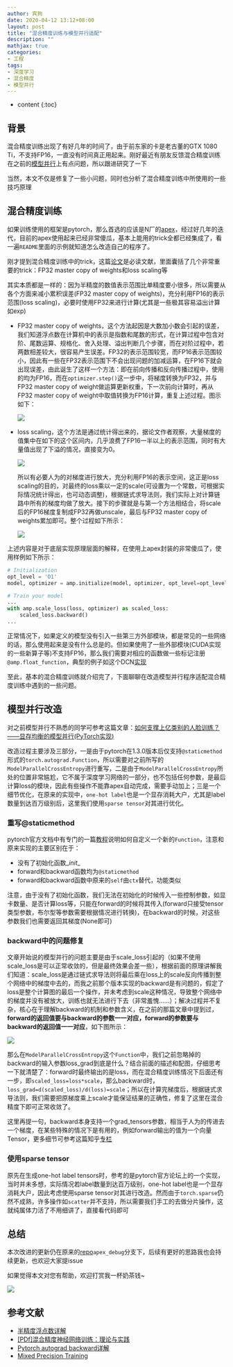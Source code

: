 ```yaml
---
author: 宾狗
date: 2020-04-12 13:12+08:00
layout: post
title: "混合精度训练与模型并行适配"
description: ""
mathjax: true
categories:
- 工程
tags:
- 深度学习
- 混合精度
- 模型并行
---
```


* content
{:toc}

## 背景

混合精度训练出现了有好几年的时间了，由于前东家的卡是老古董的GTX 1080 Ti，不支持FP16，一直没有时间真正用起来。刚好最近有朋友反馈混合精度训练在之前的[模型并行](https://github.com/bindog/pytorch-model-parallel)上有点问题，所以跟进研究了一下




当然，本文不仅是修复了一些小问题，同时也分析了混合精度训练中所使用的一些技巧原理

## 混合精度训练

如果训练使用的框架是pytorch，那么首选的应该是N厂的[apex](https://github.com/NVIDIA/apex)，经过好几年的迭代，目前的apex使用起来已经非常傻瓜，基本上能用的trick全都已经集成了，看一遍`README`里面的示例就知道怎么改造自己的程序了。

刚才提到混合精度训练中的trick，这篇[论文](https://arxiv.org/pdf/1710.03740.pdf)是必读文献，里面囊括了几个非常重要的trick：FP32 master  copy of weights和loss scaling等

其实本质都是一样的：因为半精度的数值表示范围比单精度要小很多，所以需要从各个方面来减小累积误差(FP32 master copy of weights)，充分利用FP16的表示范围(loss scaling)，必要时使用FP32来进行计算(尤其是一些极其容易溢出计算如exp)

- FP32 master copy of weights，这个方法起因是大数加小数会引起的误差，我们知道浮点数在计算机中的表示是指数和尾数的形式，在计算过程中包含对阶、尾数运算、规格化、舍入处理、溢出判断几个步骤，而在对阶过程中，若两数相差较大，很容易产生误差。FP32的表示范围较宽，而FP16表示范围较小，因此有一些在FP32表示范围下不会出现问题的加减运算，在FP16下就会出现误差，由此诞生了这样一个方法：即在前向传播和反向传播过程中，使用的均为FP16，而在`optimizer.step()`这一步中，将梯度转换为FP32，并与FP32 master copy of weight做运算更新权重，下一次前向计算时，再从FP32 master copy of weight中取值转换为FP16计算，重复上述过程。图示如下：

  ![](https://i.loli.net/2020/04/12/xcwCI83Du2V1Ybv.png)

- loss scaling，这个方法是通过统计得出来的，据论文作者观察，大量梯度的值集中在如下的这个区间内，几乎浪费了FP16一半以上的表示范围，同时有大量值出现了下溢的情况，直接变为0。

  ![](https://i.loli.net/2020/04/12/VGm3iktBTg8OyEf.png)

  所以有必要人为的对梯度进行放大，充分利用FP16的表示空间，这正是loss scaling的目的，对最终的loss乘以一定的scale(可设置为一个常数，可根据实际情况统计得出，也可动态调整)，根据链式求导法则，我们实际上对计算链路中所有的梯度均做了放大。接下的步骤就是与第一个方法相结合，将scale后的FP16梯度复制成FP32再做unscale，最后与FP32 master copy of weights累加即可。整个过程如下所示：

  ![](https://i.loli.net/2020/04/12/8mXai2BuQWRTAFs.png)

上述内容是对于底层实现原理层面的解释，在使用上apex封装的非常傻瓜了，使用样例如下所示：

```python
# Initialization
opt_level = 'O1'
model, optimizer = amp.initialize(model, optimizer, opt_level=opt_level)

# Train your model
...
with amp.scale_loss(loss, optimizer) as scaled_loss:
    scaled_loss.backward()
...
```

正常情况下，如果定义的模型没有引入一些第三方外部模块，都是常见的一些网络的话，那么使用起来是没有什么总是的。但如果使用了一些外部模块(CUDA实现的一些新算子等)不支持FP16，那么我们需要对相应的函数做一些标记注册`@amp.float_function`，典型的例子如这个DCN[实现](https://github.com/lbin/DCNv2/blob/master/dcn_v2.py)

至此，基本的混合精度训练就介绍完了，下面聊聊在改造模型并行程序适配混合精度训练中遇到的一些问题。

## 模型并行改造

对之前模型并行不熟悉的同学可参考这篇文章：[如何支撑上亿类别的人脸训练？——显存均衡的模型并行(PyTorch实现)](https://bindog.github.io/blog/2019/09/05/gpu-memory-balanced-model-parallel/)

改造过程主要涉及三部分，一是由于pytorch在1.3.0版本后仅支持`@staticmethod`形式的`torch.autograd.Function`，所以需要对之前所写的`ModelParallelCrossEntropy`进行重写，二是由于`ModelParallelCrossEntropy`所处的位置非常尴尬，它不属于深度学习网络的一部分，也不包括任何参数，是最后计算loss的模块，因此有些操作不能靠apex自动完成，需要手动加上；三是一个细节优化，在原来的实现中，`one-hot label`也是一个显存消耗大户，尤其是label数量到达百万级别后，这里我们使用`sparse tensor`对其进行优化。

### 重写@staticmethod

pytorch官方文档中有专门的一篇[教程](https://pytorch.org/tutorials/beginner/examples_autograd/two_layer_net_custom_function.html)说明如何自定义一个新的`Function`，注意和原来实现的主要区别在于：

- 没有了初始化函数\__init__
- forward和backward函数均为`@staticmethod`
- forward和backward函数中原来的`self`由`ctx`替代，功能类似

注意，由于没有了初始化函数，我们无法在初始化的时候传入一些控制参数，如显卡数量、是否计算loss等，只能在forward的时候将其传入(forward只接受tensor类型参数，布尔型等参数需要根据情况进行转换)，在backward的时候，对这些参数我们也需要返回其梯度(None即可)

### backward中的问题修复

文章开始说的模型并行的问题主要是由于scale_loss引起的（如果不使用scale_loss是可以正常收敛的，但是最终效果会差一些），根据前面的原理讲解我们知道：scale_loss是通过链式求导法则将最后乘在loss上的scale反向传播到整个网络中的梯度中去的，而我之前那个版本实现的backward是有问题的，假定了loss是整个计算图的最后一个操作，并未考虑到scale这种情况，导致整个网络中的梯度并没有被放大，训练也就无法进行下去（非常羞愧……）；解决过程并不复杂，核心在于理解backward的机制和参数含义，在之前的那篇文章中提到过，**forward的返回值要与backward的参数一一对应，forward的参数要与backward的返回值一一对应**，如下图所示：

![](https://i.loli.net/2020/04/12/z2oyCcLNXURTfax.png)

那么在`ModelParallelCrossEntropy`这个`Function`中，我们之前忽略掉的backward的输入参数loss_grad到底是什么？结合前面的描述和配图，仔细思考一下就清楚了：forward时最终输出的是loss，而在混合精度训练情况下后面还有一步，即`scaled_loss=loss*scale`，那么backward时，`loss_grad=d(scaled_loss)/d(loss)=scale`；所以在计算完梯度后，根据链式求导法则，我们需要把原梯度乘上scale才能保证结果的正确性，修复了这里在混合精度下即可正常收敛了。

这里再提一句，backward本身支持一个grad_tensors参数，相当于人为的传进去一个梯度，在某些特殊的情况下是有用的，例如forward输出的值为一个向量Tensor，更多细节可参考这篇知乎[专栏](https://zhuanlan.zhihu.com/p/83172023)

### 使用sparse tensor

原先在生成one-hot label tensors时，参考的是pytorch官方论坛上的一个实现，当时并未多想，实际情况若label数量到达百万级别，one-hot label也是一个显存消耗大户，因此考虑使用sparse tensor对其进行改造。然而由于`torch.sparse`仍然不成熟，许多操作如`scatter`并不支持，所以需要我们手工的去做分片操作，这就纯属体力活了不用细讲了，直接看代码即可

## 总结

本次改进的更新仍在原来的[repo](https://github.com/bindog/pytorch-model-parallel/tree/apex_debug)`apex_debug`分支下，后续有更好的思路我也会持续更新，也欢迎大家提issue


如果觉得本文对您有帮助，欢迎打赏我一杯奶茶钱~

![](http://lc-cf2bfs1v.cn-n1.lcfile.com/184650991fae74643fd0.png)

## 参考文献

- [半精度浮点数详解](https://blog.csdn.net/Miracle_cx/article/details/89463503)
- [[PDf]混合精度神经网络训练：理论与实践](http://on-demand.gputechconf.com/gtc-cn/2018/pdf/CH8302.pdf)
- [Pytorch autograd backward详解](https://zhuanlan.zhihu.com/p/83172023)
- [Mixed Precision Training](https://arxiv.org/abs/1710.03740)
